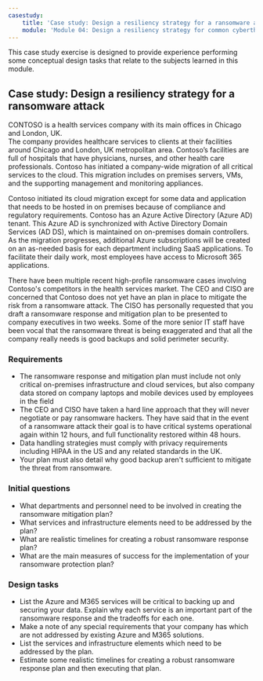 ```yaml
---
casestudy:
    title: 'Case study: Design a resiliency strategy for a ransomware attack'
    module: 'Module 04: Design a resiliency strategy for common cyberthreats like ransomware'
---
```

This case study exercise is designed to provide experience performing some conceptual design tasks that relate to the subjects learned in this module.

## Case study: Design a resiliency strategy for a ransomware attack
 
CONTOSO is a health services company with its main offices in Chicago and London, UK.  
The company provides healthcare services to clients at their facilities around Chicago and London, UK metropolitan area.  Contoso’s facilities are full of hospitals that have physicians, nurses, and other health care professionals. Contoso has initiated a company-wide migration of all critical services to the cloud. This migration includes on premises servers, VMs, and the supporting management and monitoring appliances.

Contoso initiated its cloud migration except for some data and application that needs to be hosted in on premises because of compliance and regulatory requirements. Contoso has an Azure Active Directory (Azure AD) tenant. This Azure AD is synchronized with Active Directory Domain Services (AD DS), which is maintained on on-premises domain controllers. As the migration progresses, additional Azure subscriptions will be created on an as-needed basis for each department including SaaS applications. To facilitate their daily work, most employees have access to Microsoft 365 applications.  
 
There have been multiple recent high-profile ransomware cases involving Contoso's competitors in the health services market. The CEO and CISO are concerned that Contoso does not yet have an plan in place to mitigate the risk from a ransomware attack. The CISO has personally requested that you draft a ransomware response and mitigation plan to be presented to company executives in two weeks. Some of the more senior IT staff have been vocal that the ransomware threat is being exaggerated and that all the company really needs is good backups and solid perimeter security.
 
### Requirements

* The ransomware response and mitigation plan must include not only critical on-premises infrastructure and cloud services, but also company data stored on company laptops and mobile devices used by employees in the field
* The CEO and CISO have taken a hard line approach that they will never negotiate or pay ransomware hackers. They have said that in the event of a ransomware attack their goal is to have critical systems operational again within 12 hours, and full functionality restored within 48 hours.
* Data handling strategies must comply with privacy requirements including HIPAA in the US and any related standards in the UK.
* Your plan must also detail why good backup aren't sufficient to mitigate the threat from ransomware.

### Initial questions

* What departments and personnel need to be involved in creating the ransomware mitigation plan? 
* What services and infrastructure elements need to be addressed by the plan? 
* What are realistic timelines for creating a robust ransomware response plan?
* What are the main measures of success for the implementation of your ransomware protection plan?

### Design tasks

* List the Azure and M365 services will be critical to backing up and securing your data. Explain why each service is an important part of the ransomware response and the tradeoffs for each one.
* Make a note of any special requirements that your company has which are not addressed by existing Azure and M365 solutions.
* List the services and infrastructure elements which need to be addressed by the plan.
* Estimate some realistic timelines for creating a robust ransomware response plan and then executing that plan. 